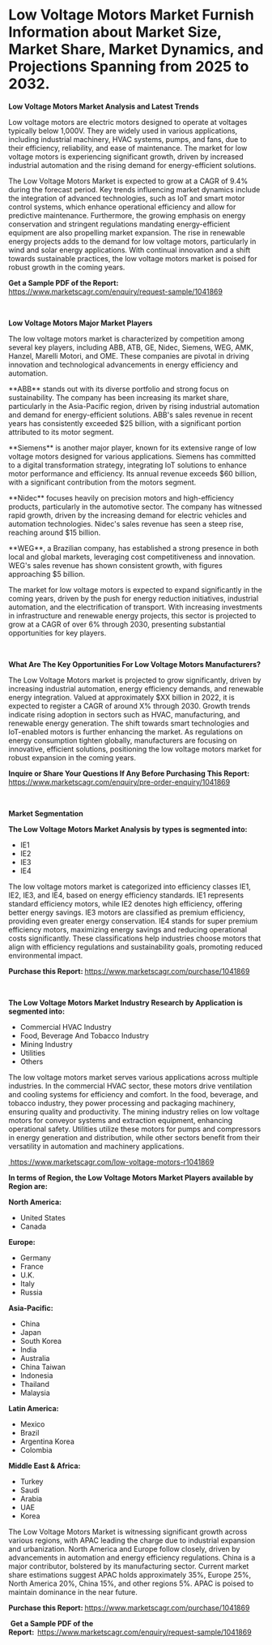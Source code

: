 <p><h1>Low Voltage Motors Market Furnish Information about Market Size, Market Share, Market Dynamics, and Projections Spanning from 2025 to 2032.</h1></p><p><strong>Low Voltage Motors Market Analysis and Latest Trends</strong></p>
<p><p>Low voltage motors are electric motors designed to operate at voltages typically below 1,000V. They are widely used in various applications, including industrial machinery, HVAC systems, pumps, and fans, due to their efficiency, reliability, and ease of maintenance. The market for low voltage motors is experiencing significant growth, driven by increased industrial automation and the rising demand for energy-efficient solutions.</p><p>The Low Voltage Motors Market is expected to grow at a CAGR of 9.4% during the forecast period. Key trends influencing market dynamics include the integration of advanced technologies, such as IoT and smart motor control systems, which enhance operational efficiency and allow for predictive maintenance. Furthermore, the growing emphasis on energy conservation and stringent regulations mandating energy-efficient equipment are also propelling market expansion. The rise in renewable energy projects adds to the demand for low voltage motors, particularly in wind and solar energy applications. With continual innovation and a shift towards sustainable practices, the low voltage motors market is poised for robust growth in the coming years.</p></p>
<p><strong>Get a Sample PDF of the Report:&nbsp;</strong> <a href="https://www.marketscagr.com/enquiry/request-sample/1041869?utm_campaign=3065&utm_medium=2&utm_source=Github&utm_content=ia&utm_term=16042025&utm_id=low-voltage-motors">https://www.marketscagr.com/enquiry/request-sample/1041869</a></p>
<p>&nbsp;</p>
<p><strong>Low Voltage Motors Major Market Players</strong></p>
<p><p>The low voltage motors market is characterized by competition among several key players, including ABB, ATB, GE, Nidec, Siemens, WEG, AMK, Hanzel, Marelli Motori, and OME. These companies are pivotal in driving innovation and technological advancements in energy efficiency and automation.</p><p>**ABB** stands out with its diverse portfolio and strong focus on sustainability. The company has been increasing its market share, particularly in the Asia-Pacific region, driven by rising industrial automation and demand for energy-efficient solutions. ABB's sales revenue in recent years has consistently exceeded $25 billion, with a significant portion attributed to its motor segment.</p><p>**Siemens** is another major player, known for its extensive range of low voltage motors designed for various applications. Siemens has committed to a digital transformation strategy, integrating IoT solutions to enhance motor performance and efficiency. Its annual revenue exceeds $60 billion, with a significant contribution from the motors segment.</p><p>**Nidec** focuses heavily on precision motors and high-efficiency products, particularly in the automotive sector. The company has witnessed rapid growth, driven by the increasing demand for electric vehicles and automation technologies. Nidec's sales revenue has seen a steep rise, reaching around $15 billion.</p><p>**WEG**, a Brazilian company, has established a strong presence in both local and global markets, leveraging cost competitiveness and innovation. WEG's sales revenue has shown consistent growth, with figures approaching $5 billion.</p><p>The market for low voltage motors is expected to expand significantly in the coming years, driven by the push for energy reduction initiatives, industrial automation, and the electrification of transport. With increasing investments in infrastructure and renewable energy projects, this sector is projected to grow at a CAGR of over 6% through 2030, presenting substantial opportunities for key players.</p></p>
<p>&nbsp;</p>
<p><strong>What Are The Key Opportunities For Low Voltage Motors Manufacturers?</strong></p>
<p><p>The Low Voltage Motors market is projected to grow significantly, driven by increasing industrial automation, energy efficiency demands, and renewable energy integration. Valued at approximately $XX billion in 2022, it is expected to register a CAGR of around X% through 2030. Growth trends indicate rising adoption in sectors such as HVAC, manufacturing, and renewable energy generation. The shift towards smart technologies and IoT-enabled motors is further enhancing the market. As regulations on energy consumption tighten globally, manufacturers are focusing on innovative, efficient solutions, positioning the low voltage motors market for robust expansion in the coming years.</p></p>
<p><strong>Inquire or Share Your Questions If Any Before Purchasing This Report:</strong> <a href="https://www.marketscagr.com/enquiry/pre-order-enquiry/1041869?utm_campaign=3065&utm_medium=2&utm_source=Github&utm_content=ia&utm_term=16042025&utm_id=low-voltage-motors">https://www.marketscagr.com/enquiry/pre-order-enquiry/1041869</a></p>
<p>&nbsp;</p>
<p><strong>Market Segmentation</strong></p>
<p><strong>The Low Voltage Motors Market Analysis by types is segmented into:</strong></p>
<p><ul><li>IE1</li><li>IE2</li><li>IE3</li><li>IE4</li></ul></p>
<p><p>The low voltage motors market is categorized into efficiency classes IE1, IE2, IE3, and IE4, based on energy efficiency standards. IE1 represents standard efficiency motors, while IE2 denotes high efficiency, offering better energy savings. IE3 motors are classified as premium efficiency, providing even greater energy conservation. IE4 stands for super premium efficiency motors, maximizing energy savings and reducing operational costs significantly. These classifications help industries choose motors that align with efficiency regulations and sustainability goals, promoting reduced environmental impact.</p></p>
<p><strong>Purchase this Report:&nbsp;</strong><a href="https://www.marketscagr.com/purchase/1041869?utm_campaign=3065&utm_medium=2&utm_source=Github&utm_content=ia&utm_term=16042025&utm_id=low-voltage-motors">https://www.marketscagr.com/purchase/1041869</a></p>
<p>&nbsp;</p>
<p><strong>The Low Voltage Motors Market Industry Research by Application is segmented into:</strong></p>
<p><ul><li>Commercial HVAC Industry</li><li>Food, Beverage And Tobacco Industry</li><li>Mining Industry</li><li>Utilities</li><li>Others</li></ul></p>
<p><p>The low voltage motors market serves various applications across multiple industries. In the commercial HVAC sector, these motors drive ventilation and cooling systems for efficiency and comfort. In the food, beverage, and tobacco industry, they power processing and packaging machinery, ensuring quality and productivity. The mining industry relies on low voltage motors for conveyor systems and extraction equipment, enhancing operational safety. Utilities utilize these motors for pumps and compressors in energy generation and distribution, while other sectors benefit from their versatility in automation and machinery applications.</p></p>
<p><a href="https://www.marketscagr.com/low-voltage-motors-r1041869?utm_campaign=3065&utm_medium=2&utm_source=Github&utm_content=ia&utm_term=16042025&utm_id=low-voltage-motors">&nbsp;https://www.marketscagr.com/low-voltage-motors-r1041869</a></p>
<p><strong>In terms of Region, the Low Voltage Motors Market Players available by Region are:</strong></p>
<p>
    <p> <strong> North America: </strong>
        <ul>
            <li>United States</li>
            <li>Canada</li>
        </ul>
        </p> 
    <p> <strong> Europe: </strong>
        <ul>
            <li>Germany</li>
            <li>France</li>
            <li>U.K.</li>
            <li>Italy</li>
            <li>Russia</li>
        </ul>
        </p> 
    <p> <strong> Asia-Pacific: </strong>
        <ul>
            <li>China</li>
            <li>Japan</li>
            <li>South Korea</li>
            <li>India</li>
            <li>Australia</li>
            <li>China Taiwan</li>
            <li>Indonesia</li>
            <li>Thailand</li>
            <li>Malaysia</li>
        </ul>
        </p> 
    <p> <strong> Latin America: </strong>
        <ul>
            <li>Mexico</li>
            <li>Brazil</li>
            <li>Argentina Korea</li>
            <li>Colombia</li>
        </ul>
        </p> 
    <p> <strong> Middle East & Africa: </strong>
        <ul>
            <li>Turkey</li>
            <li>Saudi</li>
            <li>Arabia</li>
            <li>UAE</li>
            <li>Korea</li>
        </ul>
    </p>
    </p>
<p><p>The Low Voltage Motors Market is witnessing significant growth across various regions, with APAC leading the charge due to industrial expansion and urbanization. North America and Europe follow closely, driven by advancements in automation and energy efficiency regulations. China is a major contributor, bolstered by its manufacturing sector. Current market share estimations suggest APAC holds approximately 35%, Europe 25%, North America 20%, China 15%, and other regions 5%. APAC is poised to maintain dominance in the near future.</p></p>
<p><strong>Purchase this Report: </strong><a href="https://www.marketscagr.com/purchase/1041869?utm_campaign=3065&utm_medium=2&utm_source=Github&utm_content=ia&utm_term=16042025&utm_id=low-voltage-motors">https://www.marketscagr.com/purchase/1041869</a></p>
<p>&nbsp;<strong>Get a Sample PDF of the Report:&nbsp;&nbsp;</strong><a href="https://www.marketscagr.com/enquiry/request-sample/1041869?utm_campaign=3065&utm_medium=2&utm_source=Github&utm_content=ia&utm_term=16042025&utm_id=low-voltage-motors">https://www.marketscagr.com/enquiry/request-sample/1041869</a></p>
<p><strong></strong></p>
<p><p></p><p></p><p></p></p>